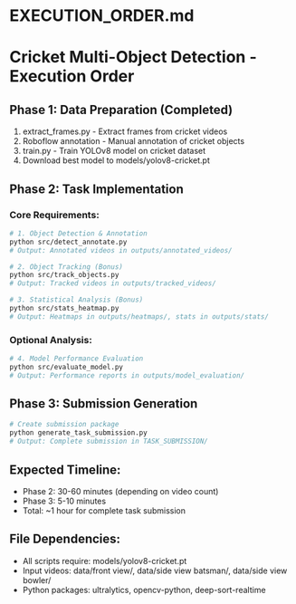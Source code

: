 # EXECUTION_ORDER.md

# Cricket Multi-Object Detection - Execution Order

## Phase 1: Data Preparation (Completed)
1. extract_frames.py - Extract frames from cricket videos
2. Roboflow annotation - Manual annotation of cricket objects  
3. train.py - Train YOLOv8 model on cricket dataset
4. Download best model to models/yolov8-cricket.pt

## Phase 2: Task Implementation

### Core Requirements:
```bash
# 1. Object Detection & Annotation
python src/detect_annotate.py
# Output: Annotated videos in outputs/annotated_videos/

# 2. Object Tracking (Bonus)
python src/track_objects.py  
# Output: Tracked videos in outputs/tracked_videos/

# 3. Statistical Analysis (Bonus)
python src/stats_heatmap.py
# Output: Heatmaps in outputs/heatmaps/, stats in outputs/stats/
```

### Optional Analysis:
```bash  
# 4. Model Performance Evaluation
python src/evaluate_model.py
# Output: Performance reports in outputs/model_evaluation/
```

## Phase 3: Submission Generation
```bash
# Create submission package
python generate_task_submission.py
# Output: Complete submission in TASK_SUBMISSION/
```

## Expected Timeline:
- Phase 2: 30-60 minutes (depending on video count)  
- Phase 3: 5-10 minutes
- Total: ~1 hour for complete task submission

## File Dependencies:
- All scripts require: models/yolov8-cricket.pt
- Input videos: data/front view/, data/side view batsman/, data/side view bowler/
- Python packages: ultralytics, opencv-python, deep-sort-realtime
